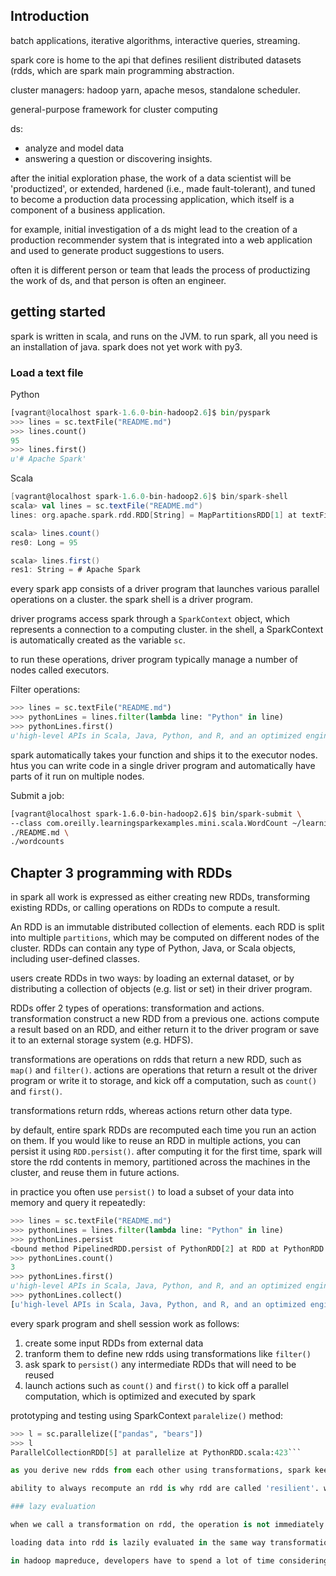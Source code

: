 ## Introduction

batch applications, iterative algorithms, interactive queries, streaming.

spark core is home to the api that defines resilient distributed datasets (rdds, which are spark main programming abstraction.

cluster managers:
hadoop yarn, apache mesos, standalone scheduler.

general-purpose framework for cluster computing

ds:
  * analyze and model data
  * answering a question or discovering insights.

after the initial exploration phase, the work of a data scientist will be 'productized', or extended, hardened (i.e., made fault-tolerant), and tuned to become a production data processing application, which itself is a component of a business application.

for example, initial investigation of a ds might lead to the creation of a production recommender system that is integrated into a web application and used to generate product suggestions to users.

often it is different person or team that leads the process of productizing the work of ds, and that person is often an engineer.

## getting started

spark is written in scala, and runs on the JVM.
to run spark, all you need is an installation of java.
spark does not yet work with py3.

### Load a text file

Python
```python
[vagrant@localhost spark-1.6.0-bin-hadoop2.6]$ bin/pyspark
>>> lines = sc.textFile("README.md")
>>> lines.count()
95
>>> lines.first()
u'# Apache Spark'
```

Scala
```scala
[vagrant@localhost spark-1.6.0-bin-hadoop2.6]$ bin/spark-shell
scala> val lines = sc.textFile("README.md")
lines: org.apache.spark.rdd.RDD[String] = MapPartitionsRDD[1] at textFile at <console>:27

scala> lines.count()
res0: Long = 95

scala> lines.first()
res1: String = # Apache Spark
```

every spark app consists of a driver program that launches various parallel operations on a cluster. the spark shell is a driver program.

driver programs access spark through a `SparkContext` object, which represents a connection to a computing cluster. in the shell, a SparkContext is automatically created as the variable `sc`.

to run these operations, driver program typically manage a number of nodes called executors.

Filter operations:
```python
>>> lines = sc.textFile("README.md")
>>> pythonLines = lines.filter(lambda line: "Python" in line)
>>> pythonLines.first()
u'high-level APIs in Scala, Java, Python, and R, and an optimized engine that'
```

spark automatically takes your function and ships it to the executor nodes. htus you can write code in a single driver program and automatically have parts of it run on multiple nodes.

Submit a job:
```bash
[vagrant@localhost spark-1.6.0-bin-hadoop2.6]$ bin/spark-submit \
--class com.oreilly.learningsparkexamples.mini.scala.WordCount ~/learning-spark-examples/mini-complete-example/target/scala-2.10/learning-spark-mini-example_2.10-0.0.1.jar \
./README.md \
./wordcounts
```

## Chapter 3 programming with RDDs


in spark all work is expressed as either creating new RDDs, transforming existing RDDs, or calling operations on RDDs to compute a result.

An RDD is an immutable distributed collection of elements. each RDD is split into multiple `partitions`, which may be computed on different nodes of the cluster. RDDs can contain any type of Python, Java, or Scala objects, including user-defined classes.

users create RDDs in two ways: by loading an external dataset, or by distributing a collection of objects (e.g. list or set) in their driver program.

RDDs offer 2 types of operations: transformation and actions.
transformation construct a new RDD from a previous one.
actions compute a result based on an RDD, and either return it to the driver program or save it to an external storage system (e.g. HDFS).

transformations are operations on rdds that return a new RDD, such as `map()` and `filter()`.
actions are operations that return a result ot the driver program or write it to storage, and kick off a computation, such as `count()` and `first()`.

transformations return rdds, whereas actions return other data type.

by default, entire spark RDDs are recomputed each time you run an action on them. If you would like to reuse an RDD in multiple actions, you can persist it using `RDD.persist()`. after computing it for the first time, spark will store the rdd contents in memory, partitioned across the machines in the cluster, and reuse them in future actions.

in practice you often use `persist()` to load a subset of your data into memory and query it repeatedly:
```python
>>> lines = sc.textFile("README.md")
>>> pythonLines = lines.filter(lambda line: "Python" in line)
>>> pythonLines.persist
<bound method PipelinedRDD.persist of PythonRDD[2] at RDD at PythonRDD.scala:43>
>>> pythonLines.count()
3
>>> pythonLines.first()
u'high-level APIs in Scala, Java, Python, and R, and an optimized engine that'
>>> pythonLines.collect()
[u'high-level APIs in Scala, Java, Python, and R, and an optimized engine that', u'## Interactive Python Shell', u'Alternatively, if you prefer Python, you can use the Python shell:']
```

every spark program and shell session work as follows:
1. create some input RDDs from external data
2. tranform them to define new rdds using transformations like `filter()`
3. ask spark to `persist()` any intermediate RDDs that will need to be reused
4. launch actions such as `count()` and `first()` to kick off a parallel computation, which is optimized and executed by spark

prototyping and testing using SparkContext `paralelize()` method:
```python
>>> l = sc.parallelize(["pandas", "bears"])
>>> l
ParallelCollectionRDD[5] at parallelize at PythonRDD.scala:423```

as you derive new rdds from each other using transformations, spark keeps track of the set of dependencies between diff rdds, `lineage graph`. it uses this information to compute each rdd on demand and to recover lost data if part of a persistent rdd is lost.

ability to always recompute an rdd is why rdd are called 'resilient'. when a machine holding rdd data fails, spark uses this ability to recompute the missing partitions, transparent to user.

### lazy evaluation

when we call a transformation on rdd, the operation is not immediately performed. instead spark internally records metadata to indicate that this operation has been requested. rather than thinking of an rdd as containing specific data, it is best to think of each rdd as consisting of instructions on how to compute the data that we build up through transformations.

loading data into rdd is lazily evaluated in the same way transformation. when we call `sc.textFile()`, data is not loaded until necessary.

in hadoop mapreduce, developers have to spend a lot of time considering how to group together operations to minimize the number of mapreduce passes. in spark, there is no substantial benefit to writing a single complex map instead of chaning together many simple operations. smaller, more managerable operationsself.
